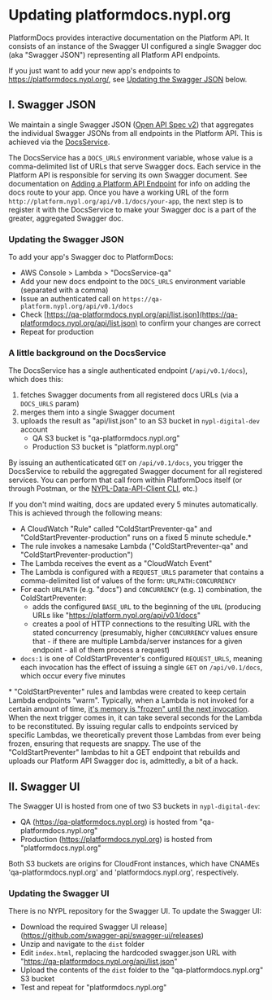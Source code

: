 # Updating platformdocs.nypl.org

PlatformDocs provides interactive documentation on the Platform API. It consists of an instance of the Swagger UI configured a single Swagger doc (aka "Swagger JSON") representing all Platform API endpoints.

If you just want to add your new app's endpoints to https://platformdocs.nypl.org/, see [Updating the Swagger JSON](#updating-the-swagger-json) below.

## I. Swagger JSON

We maintain a single Swagger JSON ([Open API Spec v2](https://swagger.io/specification/v2/)) that aggregates the individual Swagger JSONs from all endpoints in the Platform API. This is achieved via the [DocsService](https://github.com/NYPL/docsservice).

The DocsService has a `DOCS_URLS` environment variable, whose value is a comma-delimited list of URLs that serve Swagger docs. Each service in the Platform API is responsible for serving its own Swagger document. See documentation on [Adding a Platform API Endpoint](./adding-a-platform-api-endpoint.md#d-create-a-swagger-endpoint) for info on adding the docs route to your app. Once you have a working URL of the form `http://platform.nypl.org/api/v0.1/docs/your-app`, the next step is to register it with the DocsService to make your Swagger doc is a part of the greater, aggregated Swagger doc.

### Updating the Swagger JSON

To add your app's Swagger doc to PlatformDocs:

 * AWS Console > Lambda > "DocsService-qa"
 * Add your new docs endpoint to the `DOCS_URLS` environment variable (separated with a comma)
 * Issue an authenticated call on `https://qa-platform.nypl.org/api/v0.1/docs`
 * Check [https://qa-platformdocs.nypl.org/api/list.json](https://qa-platformdocs.nypl.org/api/list.json) to confirm your changes are correct
 * Repeat for production

### A little background on the DocsService

The DocsService has a single authenticated endpoint (`/api/v0.1/docs`), which does this:

1. fetches Swagger documents from all registered docs URLs (via a `DOCS_URLS` param)
2. merges them into a single Swagger document
3. uploads the result as "api/list.json" to an S3 bucket in `nypl-digital-dev` account
   - QA S3 bucket is "qa-platformdocs.nypl.org"
   - Production S3 bucket is "platform.nypl.org"

By issuing an authenticaticated `GET` on `/api/v0.1/docs`, you trigger the DocsService to rebuild the aggregated Swagger document for all registered services. You can perform that call from within PlatformDocs itself (or through Postman, or the [NYPL-Data-API-Client CLI](https://www.npmjs.com/package/@nypl/nypl-data-api-client), etc.)

If you don't mind waiting, docs are updated every 5 minutes automatically. This is achieved through the following means:

 * A CloudWatch "Rule" called "ColdStartPreventer-qa" and "ColdStartPreventer-production" runs on a fixed 5 minute schedule.*
 * The rule invokes a namesake Lambda ("ColdStartPreventer-qa" and "ColdStartPreventer-production")
 * The Lambda receives the event as a "CloudWatch Event"
 * The Lambda is configured with a `REQUEST_URLS` parameter that contains a comma-delimited list of values of the form: `URLPATH:CONCURRENCY`
 * For each `URLPATH` (e.g. "docs") and `CONCURRENCY` (e.g. `1`) combination, the ColdStartPreventer:
   * adds the configured `BASE_URL` to the beginning of the `URL` (producing URLs like "https://platform.nypl.org/api/v0.1/docs"
   * creates a pool of HTTP connections to the resulting URL with the stated concurrency (presumably, higher `CONCURRENCY` values ensure that - if there are multiple Lambda/server instances for a given endpoint - all of them process a request)
 * `docs:1` is one of ColdStartPreventer's configured `REQUEST_URLS`, meaning each invocation has the effect of issuing a single `GET` on `/api/v0.1/docs`, which occur every five minutes

 \* "ColdStartPreventer" rules and lambdas were created to keep certain Lambda endpoints "warm". Typically, when a Lambda is not invoked for a certain amount of time, [it's memory is "frozen" until the next invocation](https://docs.aws.amazon.com/lambda/latest/dg/running-lambda-code.html). When the next trigger comes in, it can take several seconds for the Lambda to be reconstituted. By issuing regular calls to endpoints serviced by specific Lambdas, we theoretically prevent those Lambdas from ever being frozen, ensuring that requests are snappy. The use of the "ColdStartPreventer" lambdas to hit a GET endpoint that rebuilds and uploads our Platform API Swagger doc is, admittedly, a bit of a hack.

## II. Swagger UI

The Swagger UI is hosted from one of two S3 buckets in `nypl-digital-dev`:

 * QA (https://qa-platformdocs.nypl.org) is hosted from "qa-platformdocs.nypl.org"
 * Production (https://platformdocs.nypl.org) is hosted from "platformdocs.nypl.org"

Both S3 buckets are origins for CloudFront instances, which have CNAMEs 'qa-platformdocs.nypl.org' and 'platformdocs.nypl.org', respectively.

### Updating the Swagger UI

There is no NYPL repository for the Swagger UI. To update the Swagger UI:

 * Download the required Swagger UI release](https://github.com/swagger-api/swagger-ui/releases)
 * Unzip and navigate to the `dist` folder
 * Edit `index.html`, replacing the hardcoded swagger.json URL with "https://qa-platformdocs.nypl.org/api/list.json"
 * Upload the contents of the `dist` folder to the "qa-platformdocs.nypl.org" S3 bucket
 * Test and repeat for "platformdocs.nypl.org"
